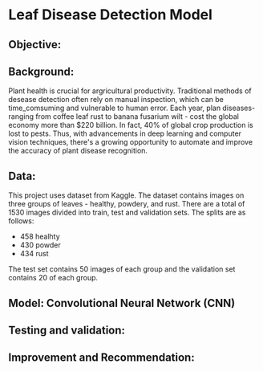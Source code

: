 # Leaf Disease Detection Model
## Objective:



## Background:
Plant health is crucial for argricultural productivity. Traditional methods of desease detection often rely on manual inspection, which can be time_comsuming and vulnerable to human error. Each year, plan diseases- ranging from coffee leaf rust to banana fusarium wilt - cost the global economy more than $220 billion. In fact, 40% of global crop production is lost to pests. Thus, with advancements in deep learning and computer vision techniques, there's a growing opportunity to automate and improve the accuracy of plant disease recognition.

## Data:
This project uses dataset from Kaggle. The dataset contains images on three groups of leaves - healthy, powdery, and rust. There are a total of 1530 images divided into train, test and validation sets. The splits are as follows:
- 458 healhty
- 430 powder
- 434 rust

  
The test set contains 50 images of each group and the validation set contains 20 of each group.

## Model: Convolutional Neural Network (CNN)


## Testing and validation:


## Improvement and Recommendation:
